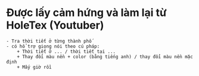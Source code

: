 # Được lấy cảm hứng và làm lại từ HoleTex (Youtuber)
    - Tra thời tiết ở từng thành phố
    - có hổ trợ giọng nói theo cú pháp: 
        + Thời tiết ở ... / thời tiết tại ...
        + Thay đổi màu nền + color (bằng tiếng anh) / thay đổi màu nền mặc định
        + Mấy giờ rồi